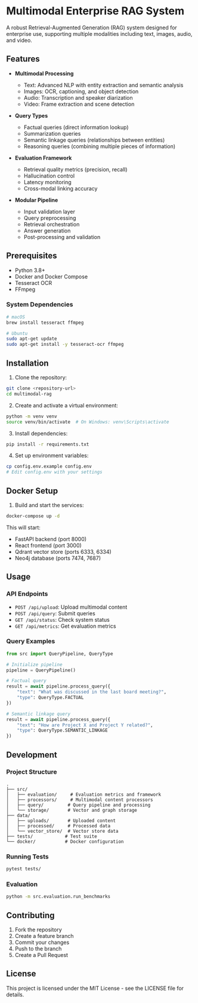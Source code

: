 # Multimodal Enterprise RAG System

A robust Retrieval-Augmented Generation (RAG) system designed for enterprise use, supporting multiple modalities including text, images, audio, and video.

## Features

- **Multimodal Processing**
  - Text: Advanced NLP with entity extraction and semantic analysis
  - Images: OCR, captioning, and object detection
  - Audio: Transcription and speaker diarization
  - Video: Frame extraction and scene detection

- **Query Types**
  - Factual queries (direct information lookup)
  - Summarization queries
  - Semantic linkage queries (relationships between entities)
  - Reasoning queries (combining multiple pieces of information)

- **Evaluation Framework**
  - Retrieval quality metrics (precision, recall)
  - Hallucination control
  - Latency monitoring
  - Cross-modal linking accuracy

- **Modular Pipeline**
  - Input validation layer
  - Query preprocessing
  - Retrieval orchestration
  - Answer generation
  - Post-processing and validation

## Prerequisites

- Python 3.8+
- Docker and Docker Compose
- Tesseract OCR
- FFmpeg

### System Dependencies

```bash
# macOS
brew install tesseract ffmpeg

# Ubuntu
sudo apt-get update
sudo apt-get install -y tesseract-ocr ffmpeg
```

## Installation

1. Clone the repository:
```bash
git clone <repository-url>
cd multimodal-rag
```

2. Create and activate a virtual environment:
```bash
python -m venv venv
source venv/bin/activate  # On Windows: venv\Scripts\activate
```

3. Install dependencies:
```bash
pip install -r requirements.txt
```

4. Set up environment variables:
```bash
cp config.env.example config.env
# Edit config.env with your settings
```

## Docker Setup

1. Build and start the services:
```bash
docker-compose up -d
```

This will start:
- FastAPI backend (port 8000)
- React frontend (port 3000)
- Qdrant vector store (ports 6333, 6334)
- Neo4j database (ports 7474, 7687)

## Usage

### API Endpoints

- `POST /api/upload`: Upload multimodal content
- `POST /api/query`: Submit queries
- `GET /api/status`: Check system status
- `GET /api/metrics`: Get evaluation metrics

### Query Examples

```python
from src import QueryPipeline, QueryType

# Initialize pipeline
pipeline = QueryPipeline()

# Factual query
result = await pipeline.process_query({
    "text": "What was discussed in the last board meeting?",
    "type": QueryType.FACTUAL
})

# Semantic linkage query
result = await pipeline.process_query({
    "text": "How are Project X and Project Y related?",
    "type": QueryType.SEMANTIC_LINKAGE
})
```

## Development

### Project Structure

```
.
├── src/
│   ├── evaluation/     # Evaluation metrics and framework
│   ├── processors/     # Multimodal content processors
│   ├── query/         # Query pipeline and processing
│   └── storage/       # Vector and graph storage
├── data/
│   ├── uploads/       # Uploaded content
│   ├── processed/     # Processed data
│   └── vector_store/  # Vector store data
├── tests/            # Test suite
└── docker/           # Docker configuration
```

### Running Tests

```bash
pytest tests/
```

### Evaluation

```bash
python -m src.evaluation.run_benchmarks
```

## Contributing

1. Fork the repository
2. Create a feature branch
3. Commit your changes
4. Push to the branch
5. Create a Pull Request

## License

This project is licensed under the MIT License - see the LICENSE file for details. 